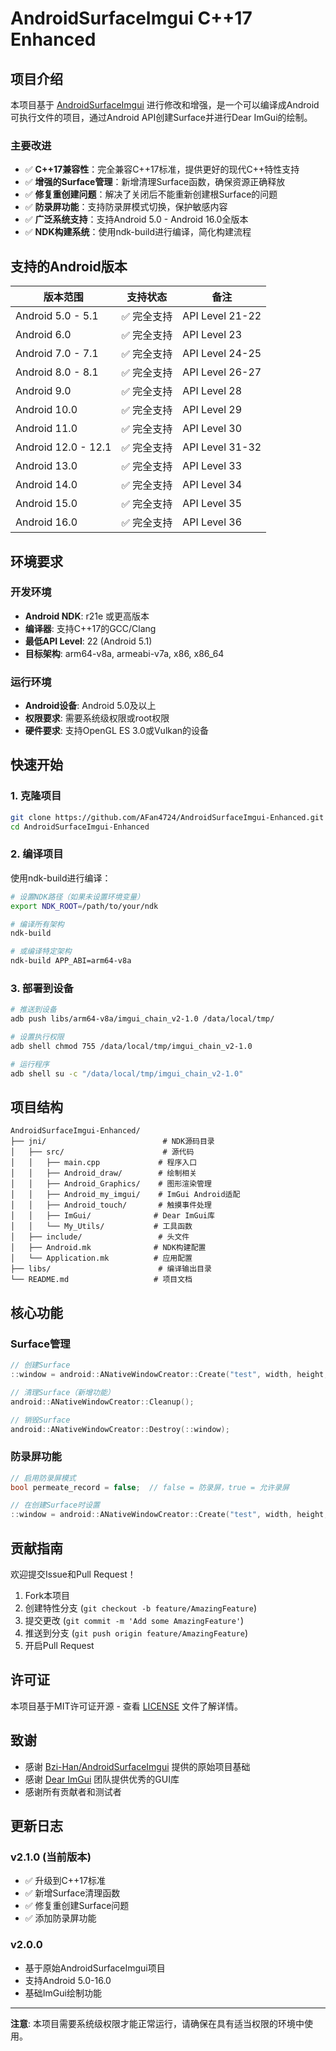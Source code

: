 # AndroidSurfaceImgui C++17 Enhanced

## 项目介绍

本项目基于 [AndroidSurfaceImgui](https://github.com/Bzi-Han/AndroidSurfaceImgui) 进行修改和增强，是一个可以编译成Android可执行文件的项目，通过Android API创建Surface并进行Dear ImGui的绘制。

### 主要改进

- ✅ **C++17兼容性**：完全兼容C++17标准，提供更好的现代C++特性支持
- ✅ **增强的Surface管理**：新增清理Surface函数，确保资源正确释放
- ✅ **修复重创建问题**：解决了关闭后不能重新创建根Surface的问题
- ✅ **防录屏功能**：支持防录屏模式切换，保护敏感内容
- ✅ **广泛系统支持**：支持Android 5.0 - Android 16.0全版本
- ✅ **NDK构建系统**：使用ndk-build进行编译，简化构建流程

## 支持的Android版本

| 版本范围 | 支持状态 | 备注 |
|---------|---------|------|
| Android 5.0 - 5.1 | ✅ 完全支持 | API Level 21-22 |
| Android 6.0 | ✅ 完全支持 | API Level 23 |
| Android 7.0 - 7.1 | ✅ 完全支持 | API Level 24-25 |
| Android 8.0 - 8.1 | ✅ 完全支持 | API Level 26-27 |
| Android 9.0 | ✅ 完全支持 | API Level 28 |
| Android 10.0 | ✅ 完全支持 | API Level 29 |
| Android 11.0 | ✅ 完全支持 | API Level 30 |
| Android 12.0 - 12.1 | ✅ 完全支持 | API Level 31-32 |
| Android 13.0 | ✅ 完全支持 | API Level 33 |
| Android 14.0 | ✅ 完全支持 | API Level 34 |
| Android 15.0 | ✅ 完全支持 | API Level 35 |
| Android 16.0 | ✅ 完全支持 | API Level 36 |

## 环境要求

### 开发环境
- **Android NDK**: r21e 或更高版本
- **编译器**: 支持C++17的GCC/Clang
- **最低API Level**: 22 (Android 5.1)
- **目标架构**: arm64-v8a, armeabi-v7a, x86, x86_64

### 运行环境
- **Android设备**: Android 5.0及以上
- **权限要求**: 需要系统级权限或root权限
- **硬件要求**: 支持OpenGL ES 3.0或Vulkan的设备

## 快速开始

### 1. 克隆项目

```bash
git clone https://github.com/AFan4724/AndroidSurfaceImgui-Enhanced.git
cd AndroidSurfaceImgui-Enhanced
```

### 2. 编译项目

使用ndk-build进行编译：

```bash
# 设置NDK路径（如果未设置环境变量）
export NDK_ROOT=/path/to/your/ndk

# 编译所有架构
ndk-build

# 或编译特定架构
ndk-build APP_ABI=arm64-v8a
```

### 3. 部署到设备

```bash
# 推送到设备
adb push libs/arm64-v8a/imgui_chain_v2-1.0 /data/local/tmp/

# 设置执行权限
adb shell chmod 755 /data/local/tmp/imgui_chain_v2-1.0

# 运行程序
adb shell su -c "/data/local/tmp/imgui_chain_v2-1.0"
```

## 项目结构

```
AndroidSurfaceImgui-Enhanced/
├── jni/                          # NDK源码目录
│   ├── src/                      # 源代码
│   │   ├── main.cpp             # 程序入口
│   │   ├── Android_draw/        # 绘制相关
│   │   ├── Android_Graphics/    # 图形渲染管理
│   │   ├── Android_my_imgui/    # ImGui Android适配
│   │   ├── Android_touch/       # 触摸事件处理
│   │   ├── ImGui/              # Dear ImGui库
│   │   └── My_Utils/           # 工具函数
│   ├── include/                 # 头文件
│   ├── Android.mk              # NDK构建配置
│   └── Application.mk          # 应用配置
├── libs/                        # 编译输出目录
└── README.md                   # 项目文档
```

## 核心功能

### Surface管理

```cpp
// 创建Surface
::window = android::ANativeWindowCreator::Create("test", width, height, permeate_record);

// 清理Surface（新增功能）
android::ANativeWindowCreator::Cleanup();

// 销毁Surface
android::ANativeWindowCreator::Destroy(::window);
```

### 防录屏功能

```cpp
// 启用防录屏模式
bool permeate_record = false;  // false = 防录屏，true = 允许录屏

// 在创建Surface时设置
::window = android::ANativeWindowCreator::Create("test", width, height, permeate_record);
```

## 贡献指南

欢迎提交Issue和Pull Request！

1. Fork本项目
2. 创建特性分支 (`git checkout -b feature/AmazingFeature`)
3. 提交更改 (`git commit -m 'Add some AmazingFeature'`)
4. 推送到分支 (`git push origin feature/AmazingFeature`)
5. 开启Pull Request

## 许可证

本项目基于MIT许可证开源 - 查看 [LICENSE](LICENSE) 文件了解详情。

## 致谢

- 感谢 [Bzi-Han/AndroidSurfaceImgui](https://github.com/Bzi-Han/AndroidSurfaceImgui) 提供的原始项目基础
- 感谢 [Dear ImGui](https://github.com/ocornut/imgui) 团队提供优秀的GUI库
- 感谢所有贡献者和测试者

## 更新日志

### v2.1.0 (当前版本)
- ✅ 升级到C++17标准
- ✅ 新增Surface清理函数
- ✅ 修复重创建Surface问题
- ✅ 添加防录屏功能

### v2.0.0
- 基于原始AndroidSurfaceImgui项目
- 支持Android 5.0-16.0
- 基础ImGui绘制功能

---

**注意**: 本项目需要系统级权限才能正常运行，请确保在具有适当权限的环境中使用。 
